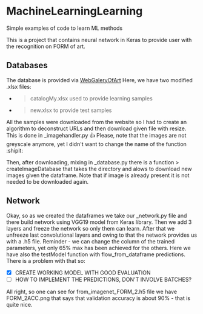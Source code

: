# MachineLearningLearning
Simple examples of code to learn ML methods

This is a project that contains neural network in Keras to provide user with the recognition on FORM of art.

## Databases

The database is provided via [WebGaleryOfArt](https://www.wga.hu/index.html)
Here, we have two modified .xlsx files:
* > catalogMy.xlsx
used to provide learning samples
* > new.xlsx
to provide test samples

All the samples were downloaded from the website so I had to create an algorithm to deconstruct URLs and then download given file with resize.
This is done in _imagehandler.py :+1: Please, note that the images are not greyscale anymore, yet I didn't want to change the name of the function :shipit:

Then, after downloading, mixing in _database.py there is a function > createImageDatabase
that takes the directory and alows to download new images given the dataframe. Note that if image is already present it is not needed to be downloaded again.

## Network

Okay, so as we created the dataframes we take our _network.py file and there build network using VGG19 model from Keras library. Then we add 3 layers and freeze the network so only them can learn.
After that we unfreeze last convolutional layers and owing to that the network provides us with a .h5 file. Reminder - we can change the column of the trained parameters, yet only 65% max has been achieved for the others.
Here we have also the testModel function with flow_from_dataframe predictions. There is a problem with that so:

* [x] CREATE WORKING MODEL WITH GOOD EVALUATION
* [ ] HOW TO IMPLEMENT THE PREDICTIONS, DON'T INVOLVE BATCHES?

All right, so one can see for from_imagenet_FORM_2.h5 file we have FORM_2ACC.png that says that validation accuracy is about 90% - that is quite nice.

